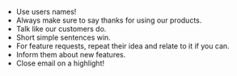 * Use users names!
* Always make sure to say thanks for using our products.
* Talk like our customers do.
* Short simple sentences win.
* For feature requests, repeat their idea and relate to it if you can.
* Inform them about new features.
* Close email on a highlight!



